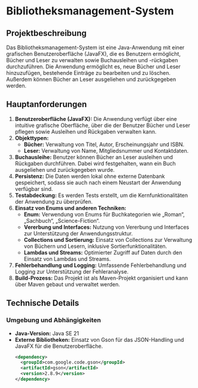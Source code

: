 # Bibliotheksmanagement-System

## Projektbeschreibung
Das Bibliotheksmanagement-System ist eine Java-Anwendung mit einer grafischen Benutzeroberfläche (JavaFX), die es Benutzern ermöglicht, Bücher und Leser zu verwalten sowie Buchausleihen und -rückgaben durchzuführen. Die Anwendung ermöglicht es, neue Bücher und Leser hinzuzufügen, bestehende Einträge zu bearbeiten und zu löschen. Außerdem können Bücher an Leser ausgeliehen und zurückgegeben werden.

## Hauptanforderungen
1. **Benutzeroberfläche (JavaFX):** Die Anwendung verfügt über eine intuitive grafische Oberfläche, über die der Benutzer Bücher und Leser pflegen sowie Ausleihen und Rückgaben verwalten kann.
2. **Objekttypen:**
    - **Bücher:** Verwaltung von Titel, Autor, Erscheinungsjahr und ISBN.
    - **Leser:** Verwaltung von Name, Mitgliedsnummer und Kontaktdaten.
3. **Buchausleihe:** Benutzer können Bücher an Leser ausleihen und Rückgaben durchführen. Dabei wird festgehalten, wann ein Buch ausgeliehen und zurückgegeben wurde.
4. **Persistenz:** Die Daten werden lokal ohne externe Datenbank gespeichert, sodass sie auch nach einem Neustart der Anwendung verfügbar sind.
5. **Testabdeckung:** Es werden Tests erstellt, um die Kernfunktionalitäten der Anwendung zu überprüfen.
6. **Einsatz von Enums und anderen Techniken:**
    - **Enum:** Verwendung von Enums für Buchkategorien wie „Roman“, „Sachbuch“, „Science-Fiction“.
    - **Vererbung und Interfaces:** Nutzung von Vererbung und Interfaces zur Unterstützung der Anwendungsstruktur.
    - **Collections und Sortierung:** Einsatz von Collections zur Verwaltung von Büchern und Lesern, inklusive Sortierfunktionalitäten.
    - **Lambdas und Streams:** Optimierter Zugriff auf Daten durch den Einsatz von Lambdas und Streams.
7. **Fehlerbehandlung und Logging:** Umfassende Fehlerbehandlung und Logging zur Unterstützung der Fehleranalyse.
8. **Build-Prozess:** Das Projekt ist als Maven-Projekt organisiert und kann über Maven gebaut und verwaltet werden.

## Technische Details

### Umgebung und Abhängigkeiten
- **Java-Version:** Java SE 21
- **Externe Bibliotheken:** Einsatz von Gson für das JSON-Handling und JavaFX für die Benutzeroberfläche.
  ```xml
  <dependency>
    <groupId>com.google.code.gson</groupId>
    <artifactId>gson</artifactId>
    <version>2.8.9</version>
  </dependency>
